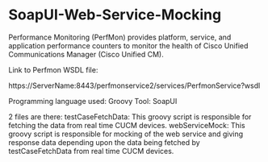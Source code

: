 # SoapUI-Web-Service-Mocking

Performance Monitoring (PerfMon) provides platform, service, and application performance counters to monitor the health of Cisco Unified Communications Manager (Cisco Unified CM).

Link to Perfmon WSDL file:

https://ServerName:8443/perfmonservice2/services/PerfmonService?wsdl

Programming language used: Groovy
Tool: SoapUI

2 files are there:
testCaseFetchData: This groovy script is responsible for fetching the data from real time CUCM devices.
webServiceMock: This groovy script is responsible for mocking of the web service and giving response data depending upon the data being fetched by testCaseFetchData from real time CUCM devices.
